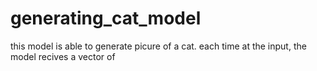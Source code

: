 # generating_cat_model
this model is able to generate picure of a cat.
each time at the input, the model recives a vector of 
